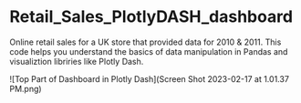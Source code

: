 # Retail_Sales_PlotlyDASH_dashboard
Online retail sales for a UK store that provided data for  2010 & 2011. This code helps you understand the basics of data manipulation in Pandas and visualiztion libriries like Plotly Dash. 

![Top Part of Dashboard in Plotly Dash](Screen Shot 2023-02-17 at 1.01.37 PM.png)

